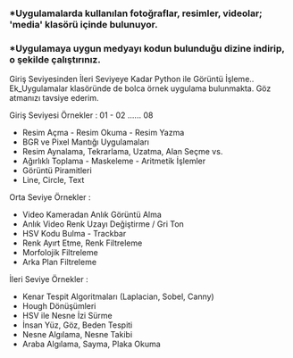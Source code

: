 ### *Uygulamalarda kullanılan fotoğraflar, resimler, videolar; 'media' klasörü içinde bulunuyor.
### *Uygulamaya uygun medyayı kodun bulunduğu dizine indirip, o şekilde çalıştırınız.

Giriş Seviyesinden İleri Seviyeye Kadar Python ile Görüntü İşleme..
Ek_Uygulamalar klasöründe de bolca örnek uygulama bulunmakta.
Göz atmanızı tavsiye ederim.

Giriş Seviyesi Örnekler : 01 - 02 ...... 08
- Resim Açma - Resim Okuma - Resim Yazma
- BGR ve Pixel Mantığı Uygulamaları
- Resim Aynalama, Tekrarlama, Uzatma, Alan Seçme vs.
- Ağırlıklı Toplama - Maskeleme - Aritmetik İşlemler
- Görüntü Piramitleri
- Line, Circle, Text

Orta Seviye Örnekler : 
- Video Kameradan Anlık Görüntü Alma
- Anlık Video Renk Uzayı Değiştirme / Gri Ton
- HSV Kodu Bulma - Trackbar
- Renk Ayırt Etme, Renk Filtreleme
- Morfolojik Filtreleme
- Arka Plan Filtreleme

İleri Seviye Örnekler : 
- Kenar Tespit Algoritmaları (Laplacian, Sobel, Canny)
- Hough Dönüşümleri
- HSV ile Nesne İzi Sürme
- İnsan Yüz, Göz, Beden Tespiti
- Nesne Algılama, Nesne Takibi
- Araba Algılama, Sayma, Plaka Okuma
